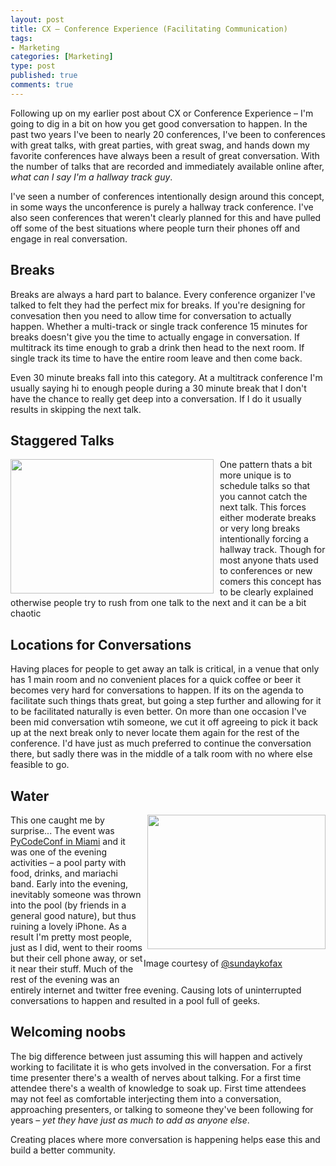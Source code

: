 ```yaml
--- 
layout: post
title: CX – Conference Experience (Facilitating Communication)
tags: 
- Marketing
categories: [Marketing]
type: post
published: true
comments: true
---
```


Following up on my earlier post about CX or Conference Experience – I'm going to dig in a bit on how you get good conversation to happen. In the past two years I've been to nearly 20 conferences, I've been to conferences with great talks, with great parties, with great swag, and hands down my favorite conferences have always been a result of great conversation. With the number of talks that are recorded and immediately available online after, *what can I say I'm a hallway track guy*. 

I've seen a number of conferences intentionally design around this concept, in some ways the unconference is purely a hallway track conference. I've also seen conferences that weren't clearly planned for this and have pulled off some of the best situations where people turn their phones off and engage in real conversation.

<!--more-->

## Breaks

Breaks are always a hard part to balance. Every conference organizer I've talked to felt they had the perfect mix for breaks. If you're designing for convesation then you need to allow time for conversation to actually happen. Whether a multi-track or single track conference 15 minutes for breaks doesn't give you the time to actually engage in conversation. If multitrack its time enough to grab a drink then head to the next room. If single track its time to have the entire room leave and then come back. 

Even 30 minute breaks fall into this category. At a multitrack conference I'm usually saying hi to enough people during a 30 minute break that I don't have the chance to really get deep into a conversation. If I do it usually results in skipping the next talk. 

## Staggered Talks

<div style="display:block;clear:both;height:0px"></div>

<img src="http://f.cl.ly/items/3V1S1A2W1K2h3z0r3p2b/Blank.png" style="float:left;height:215px;width:325px;vertical-align:bottom; margin-right: 10px;" >
One pattern thats a bit more unique is to schedule talks so that you cannot catch the next talk. This forces either moderate breaks or very long breaks intentionally forcing a hallway track. Though for most anyone thats used to conferences or new comers this concept has to be clearly explained otherwise people try to rush from one talk to the next and it can be a bit chaotic

## Locations for Conversations

Having places for people to get away an talk is critical, in a venue that only has 1 main room and no convenient places for a quick coffee or beer it becomes very hard for conversations to happen. If its on the agenda to facilitate such things thats great, but going a step further and allowing for it to be facilitated naturally is even better. On more than one occasion I've been mid conversation wtih someone, we cut it off agreeing to pick it back up at the next break only to never locate them again for the rest of the conference. I'd have just as much preferred to continue the conversation there, but sadly there was in the middle of a talk room with no where else feasible to go.

## Water

<div style="float:right;">
<img src="http://f.cl.ly/items/1l1N331x2B42300Q3D36/Image%202013.04.28%2011%3A04%3A27%20AM.jpeg" style="height:215px;width:285px;margin-left:6px;">
<p>Image courtesy of <a href="http://www.twitter.com/sundaykofax">@sundaykofax</a></p>
</div>

 This one caught me by surprise... The event was [PyCodeConf in Miami](http://py.codeconf.com/) and it was one of the evening activities – a pool party with food, drinks, and mariachi band. Early into the evening, inevitably someone was thrown into the pool (by friends in a general good nature), but thus ruining a lovely iPhone. As a result I'm pretty most people, just as I did, went to their rooms but their cell phone away, or set it near their stuff. Much of the rest of the evening was an entirely internet and twitter free evening. Causing lots of uninterrupted conversations to happen and resulted in a pool full of geeks. 

## Welcoming noobs

The big difference between just assuming this will happen and actively working to facilitate it is who gets involved in the conversation. For a first time presenter there's a wealth of nerves about talking. For a first time attendee there's a wealth of knowledge to soak up. First time attendees may not feel as comfortable interjecting them into a conversation, approaching presenters, or talking to someone they've been following for years – *yet they have just as much to add as anyone else*. 

Creating places where more conversation is happening helps ease this and build a better community.
